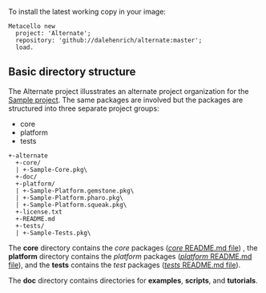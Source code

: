 To install the latest working copy in your image:

```Smalltalk
Metacello new
  project: 'Alternate';
  repository: 'github://dalehenrich/alternate:master';
  load.
```

## Basic directory structure

The Alternate project illusstrates an alternate project organization for the [Sample project][1]. The same packages are involved
but the packages are structured into three separate project groups:

 * core
 * platform
 * tests

```
+-alternate
  +-core/
  | +-Sample-Core.pkg\
  +-doc/
  +-platform/
  | +-Sample-Platform.gemstone.pkg\
  | +-Sample-Platform.pharo.pkg\
  | +-Sample-Platform.squeak.pkg\
  +-license.txt
  +-README.md
  +-tests/
  | +-Sample-Tests.pkg\
```

The **core** directory contains the *core* packages
([*core* README.md file](alternate/core/README.md))
, the **platform** directory contains the *platform* packages
([*platform* README.md file](platform/README.md)), and
the **tests** contains the *test* packages
([*tests* README.md file](tests/README.md)).

The **doc** directory contains directories for **examples**, **scripts**, and **tutorials**. 

[1]: https://github.com/dalehenrich/sample